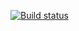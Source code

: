 [![Build status](https://ci.appveyor.com/api/projects/status/1gb2r9hsrr5ord21?svg=true)](https://ci.appveyor.com/project/YULLEN1/selenide-ukkef)
